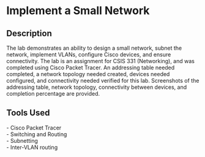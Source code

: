 <h1>Implement a Small Network</h1>

<h2>Description</h2>
The lab demonstrates an ability to design a small network, subnet the network, implement VLANs, configure Cisco devices, and ensure connectivity. 
The lab is an assignment for CSIS 331 (Networking), and was completed using Cisco Packet Tracer. 
An addressing table needed completed, a network topology needed created, devices needed configured, and connectivity needed verified for this lab.
Screenshots of the addressing table, network topology, connectivity between devices, and completion percentage are provided.

<h2>Tools Used</h2>
- Cisco Packet Tracer</br>
- Switching and Routing</br>
- Subnetting</br>
- Inter-VLAN routing
